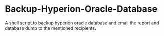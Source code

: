 Backup-Hyperion-Oracle-Database
===============================

A shell script to backup hyperion oracle database and email the report and database dump to the mentioned recipients.
